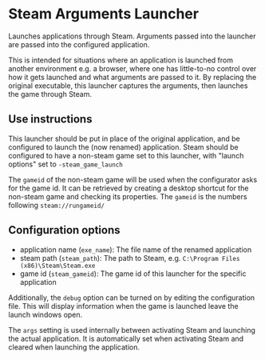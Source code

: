 # Steam Arguments Launcher

Launches applications through Steam. Arguments passed into the launcher are passed into the configured application.

This is intended for situations where an application is launched from another
environment e.g. a browser, where one has little-to-no control over how it gets
launched and what arguments are passed to it. By replacing the original executable,
this launcher captures the arguments, then launches the game through Steam.

## Use instructions

This launcher should be put in place of the original application, and be configured to launch the
(now renamed) application. Steam should be configured to have a non-steam game set to
this launcher, with "launch options" set to `-steam_game_launch`

The `gameid` of the non-steam game will be used when the configurator asks for
the game id. It can be retrieved by creating a desktop shortcut for the non-steam
game and checking its properties. The `gameid` is the numbers following `steam://rungameid/`

## Configuration options

* application name (`exe_name`): The file name of the renamed application
* steam path (`steam_path`): The path to Steam, e.g. `C:\Program Files (x86)\Steam\Steam.exe`
* game id (`steam_gameid`): The game id of this launcher for the specific application

Additionally, the `debug` option can be turned on by editing the configuration file.
This will display information when the game is launched leave the launch windows open.

The `args` setting is used internally between activating Steam and launching the
actual application. It is automatically set when activating Steam and cleared
when launching the application.
